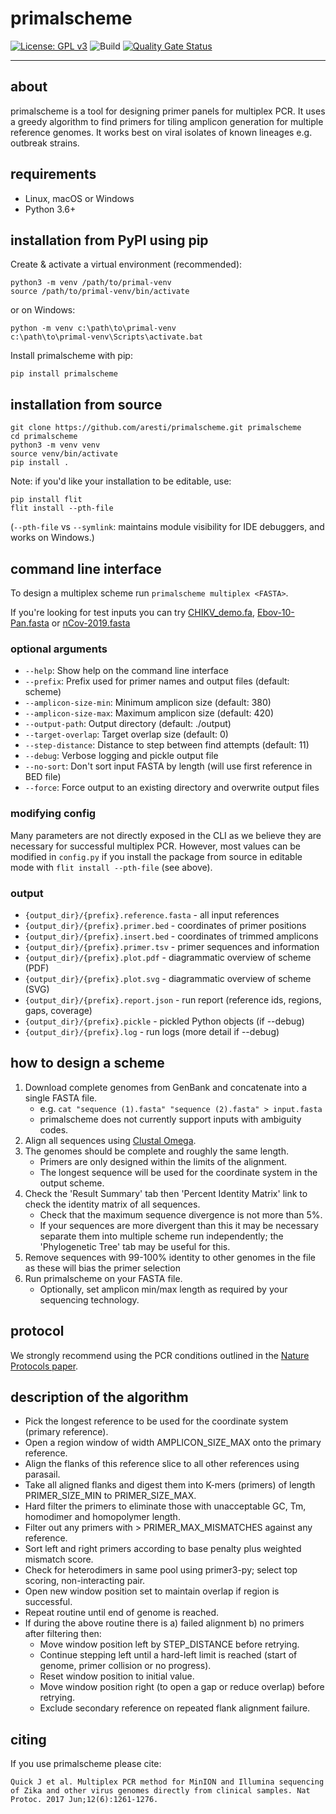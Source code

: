 # primalscheme

[![License: GPL v3](https://img.shields.io/badge/License-GPLv3-blue.svg)](https://www.gnu.org/licenses/gpl-3.0)
![Build](https://github.com/aresti/primalscheme/workflows/Build/badge.svg)
[![Quality Gate Status](https://sonarcloud.io/api/project_badges/measure?project=aresti_primalscheme&metric=alert_status)](https://sonarcloud.io/dashboard?id=aresti_primalscheme)

---

## about

primalscheme is a tool for designing primer panels for multiplex PCR. It uses a greedy algorithm to find primers for tiling amplicon generation for multiple reference genomes. It works best on viral isolates of known lineages e.g. outbreak strains.

## requirements

* Linux, macOS or Windows
* Python 3.6+

## installation from PyPI using pip

Create & activate a virtual environment (recommended):

```shell
python3 -m venv /path/to/primal-venv
source /path/to/primal-venv/bin/activate
```

or on Windows:

```shell
python -m venv c:\path\to\primal-venv
c:\path\to\primal-venv\Scripts\activate.bat
```

Install primalscheme with pip:

```shell
pip install primalscheme
```

## installation from source

```shell
git clone https://github.com/aresti/primalscheme.git primalscheme
cd primalscheme
python3 -m venv venv
source venv/bin/activate
pip install .
```

Note: if you'd like your installation to be editable, use:

```shell
pip install flit
flit install --pth-file
```

(`--pth-file` vs `--symlink`: maintains module visibility for IDE debuggers, and works on Windows.)

## command line interface

To design a multiplex scheme run `primalscheme multiplex <FASTA>`.

If you're looking for test inputs you can try [CHIKV_demo.fa](tests/inputs/CHIKV_demo.fa), [Ebov-10-Pan.fasta](tests/inputs/Ebov-10-Pan.fasta) or [nCov-2019.fasta](tests/inputs/nCov-2019.fasta)

### optional arguments

* `--help`: Show help on the command line interface
* `--prefix`: Prefix used for primer names and output files (default: scheme)
* `--amplicon-size-min`: Minimum amplicon size (default: 380)
* `--amplicon-size-max`: Maximum amplicon size (default: 420)
* `--output-path`: Output directory (default: ./output)
* `--target-overlap`: Target overlap size (default: 0)
* `--step-distance`: Distance to step between find attempts (default: 11)
* `--debug`: Verbose logging and pickle output file
* `--no-sort`: Don't sort input FASTA by length (will use first reference in BED file)
* `--force`: Force output to an existing directory and overwrite output files

### modifying config

Many parameters are not directly exposed in the CLI as we believe they are necessary for successful multiplex PCR. However, most values can be modified in `config.py` if you install the package from source in editable mode with `flit install --pth-file` (see above).

### output

* `{output_dir}/{prefix}.reference.fasta` - all input references
* `{output_dir}/{prefix}.primer.bed` - coordinates of primer positions
* `{output_dir}/{prefix}.insert.bed` - coordinates of trimmed amplicons
* `{output_dir}/{prefix}.primer.tsv` - primer sequences and information
* `{output_dir}/{prefix}.plot.pdf` - diagrammatic overview of scheme (PDF)
* `{output_dir}/{prefix}.plot.svg` - diagrammatic overview of scheme (SVG)
* `{output_dir}/{prefix}.report.json` - run report (reference ids, regions, gaps, coverage)
* `{output_dir}/{prefix}.pickle` - pickled Python objects (if --debug)
* `{output_dir}/{prefix}.log` - run logs (more detail if --debug)

## how to design a scheme

1. Download complete genomes from GenBank and concatenate into a single FASTA file.
    * e.g. `cat "sequence (1).fasta" "sequence (2).fasta" > input.fasta`
    * primalscheme does not currently support inputs with ambiguity codes.
2. Align all sequences using [Clustal Omega](https://www.ebi.ac.uk/Tools/msa/clustalo/).
3. The genomes should be complete and roughly the same length.
    * Primers are only designed within the limits of the alignment.
    * The longest sequence will be used for the coordinate system in the output scheme.
4. Check the 'Result Summary' tab then 'Percent Identity Matrix' link to check the identity matrix of all sequences.
    * Check that the maximum sequence divergence is not more than 5%.
    * If your sequences are more divergent than this it may be necessary separate them into multiple scheme run independently; the 'Phylogenetic Tree' tab may be useful for this.
5. Remove sequences with 99-100% identity to other genomes in the file as these will bias the primer selection
6. Run primalscheme on your FASTA file.
    * Optionally, set amplicon min/max length as required by your sequencing technology.

## protocol

We strongly recommend using the PCR conditions outlined in the [Nature Protocols paper](http://www.nature.com/nprot/journal/v12/n6/full/nprot.2017.066.html).

## description of the algorithm

* Pick the longest reference to be used for the coordinate system (primary reference).
* Open a region window of width AMPLICON_SIZE_MAX onto the primary reference.
* Align the flanks of this reference slice to all other references using parasail.
* Take all aligned flanks and digest them into K-mers (primers) of length PRIMER_SIZE_MIN to PRIMER_SIZE_MAX.
* Hard filter the primers to eliminate those with unacceptable GC, Tm, homodimer and homopolymer length.
* Filter out any primers with > PRIMER_MAX_MISMATCHES against any reference.
* Sort left and right primers according to base penalty plus weighted mismatch score.
* Check for heterodimers in same pool using primer3-py; select top scoring, non-interacting pair.
* Open new window position set to maintain overlap if region is successful.
* Repeat routine until end of genome is reached.
* If during the above routine there is a) failed alignment b) no primers after filtering then:
  * Move window position left by STEP_DISTANCE before retrying.
  * Continue stepping left until a hard-left limit is reached (start of genome, primer collision or no progress).
  * Reset window position to initial value.
  * Move window position right (to open a gap or reduce overlap) before retrying.
  * Exclude secondary reference on repeated flank alignment failure.

## citing

If you use primalscheme please cite:

```Quick J et al. Multiplex PCR method for MinION and Illumina sequencing of Zika and other virus genomes directly from clinical samples. Nat Protoc. 2017 Jun;12(6):1261-1276.```
